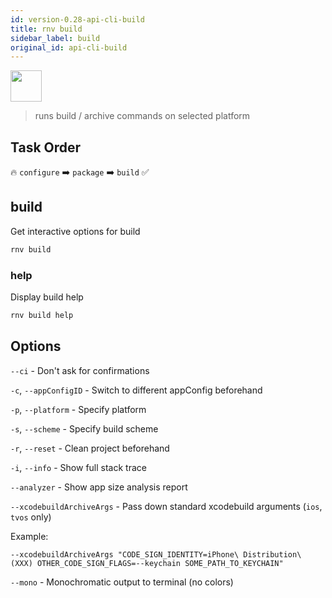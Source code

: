 ```yaml
---
id: version-0.28-api-cli-build
title: rnv build
sidebar_label: build
original_id: api-cli-build
---
```


<img src="https://renative.org/img/ic_cli.png" width=50 height=50 />

> runs build / archive commands on selected platform

## Task Order

🔥 `configure` ➡️ `package` ➡️ `build` ✅

## build

Get interactive options for build

```bash
rnv build
```

### help

Display build help

```bash
rnv build help
```

## Options

`--ci` - Don't ask for confirmations

`-c`, `--appConfigID` - Switch to different appConfig beforehand

`-p`, `--platform` - Specify platform

`-s`, `--scheme` - Specify build scheme

`-r`, `--reset` - Clean project beforehand

`-i`, `--info` - Show full stack trace

`--analyzer` - Show app size analysis report

`--xcodebuildArchiveArgs` - Pass down standard xcodebuild arguments (`ios`, `tvos` only)

Example:

`--xcodebuildArchiveArgs "CODE_SIGN_IDENTITY=iPhone\ Distribution\ (XXX) OTHER_CODE_SIGN_FLAGS=--keychain SOME_PATH_TO_KEYCHAIN"`

`--mono` - Monochromatic output to terminal (no colors)
